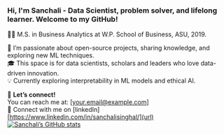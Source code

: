 ### Hi, I'm Sanchali - Data Scientist, problem solver, and lifelong learner. Welcome to my GitHub!

👩‍🎓 M.S. in Business Analytics at W.P. School of Business, ASU, 2019.

🌱 I’m passionate about open-source projects, sharing knowledge, and exploring new ML techniques.  
🎓 This space is for data scientists, scholars and leaders who love data-driven innovation.  
💡 Currently exploring interpretability in ML models and ethical AI.  

📧 **Let’s connect!**  
You can reach me at: [your.email@example.com]  
🔗 Connect with me on [linkedIn][https://www.linkedin.com/in/sanchalisinghal/](url)
[![Sanchali’s GitHub stats](https://github-readme-stats.vercel.app/api?username=datasanchali&count_provate=true&show_icons=true&theme=radical&hide_rank=false)](https://github.com/datasanchali/github-readme-stats)

